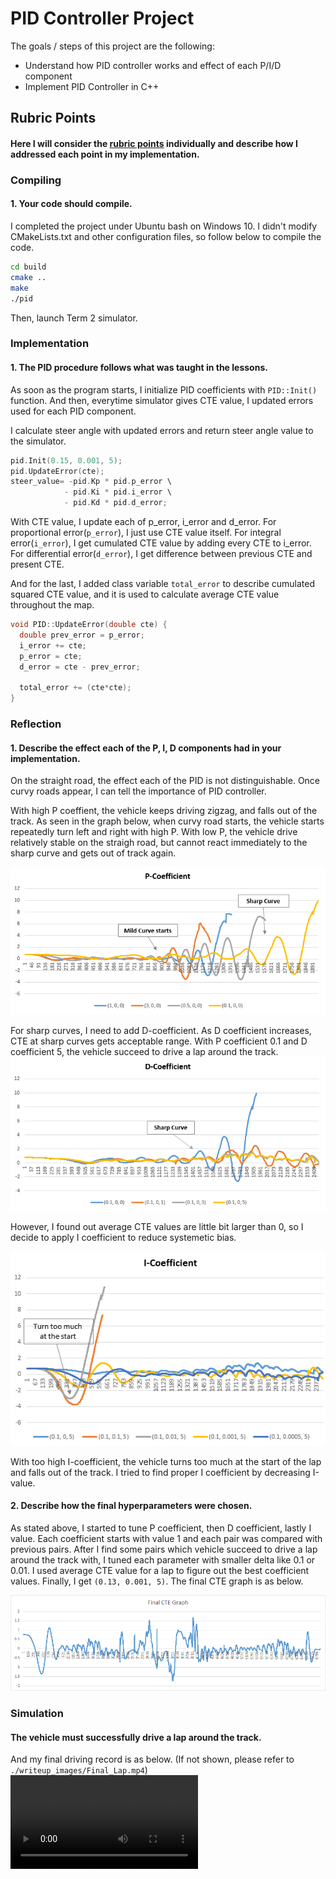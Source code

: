 # **PID Controller Project**

The goals / steps of this project are the following:
* Understand how PID controller works and effect of each P/I/D component
* Implement PID Controller in C++


[//]: # (Image References)

[image1]: ./writeup_images/P_coefficient.png "P"
[image2]: ./writeup_images/D_coefficient.png "D"
[image3]: ./writeup_images/I_coefficient.png "I"
[image4]: ./writeup_images/final.png "Final"
[video1]: ./writeup_images/Final_Lap.mp4 "Video"



## Rubric Points
#### Here I will consider the [rubric points](https://review.udacity.com/#!/rubrics/824/view) individually and describe how I addressed each point in my implementation.  


### Compiling
#### 1. Your code should compile.
I completed the project under Ubuntu bash on Windows 10. I didn't modify CMakeLists.txt and other configuration files, so follow below to compile the code.  

~~~sh
cd build
cmake ..
make
./pid
~~~

Then, launch Term 2 simulator.

### Implementation
#### 1. The PID procedure follows what was taught in the lessons.

As soon as the program starts, I initialize PID coefficients with `PID::Init()` function. And then, everytime simulator gives CTE value, I updated errors used for each PID component.   

I calculate steer angle with updated errors and return steer angle value to the simulator.

~~~cpp
pid.Init(0.15, 0.001, 5);
pid.UpdateError(cte);
steer_value= -pid.Kp * pid.p_error \
            - pid.Ki * pid.i_error \
            - pid.Kd * pid.d_error;
~~~

With CTE value, I update each of p_error, i_error and d_error. For proportional error(`p_error`), I just use CTE value itself. For integral error(`i_error`), I get cumulated CTE value by adding every CTE to i_error. For differential error(`d_error`), I get difference between previous CTE and present CTE.  

And for the last, I added class variable `total_error` to describe cumulated squared CTE value, and it is used to calculate average CTE value throughout the map.

~~~cpp
void PID::UpdateError(double cte) {
  double prev_error = p_error;
  i_error += cte;
  p_error = cte;
  d_error = cte - prev_error;

  total_error += (cte*cte);
} 
~~~


### Reflection
#### 1. Describe the effect each of the P, I, D components had in your implementation.  

On the straight road, the effect each of the PID is not distinguishable. Once curvy roads appear, I can tell the importance of PID controller.

With high P coeffient, the vehicle keeps driving zigzag, and falls out of the track. As seen in the graph below, when curvy road starts, the vehicle starts repeatedly turn left and right with high P. With low P, the vehicle drive relatively stable on the straigh road, but cannot react immediately to the sharp curve and gets out of track again.  

![image1]

For sharp curves, I need to add D-coefficient. As D coefficient increases, CTE at sharp curves gets acceptable range. With P coefficient 0.1 and D coefficient 5, the vehicle succeed to drive a lap around the track.  
![image2]  

However, I found out average CTE values are little bit larger than 0, so I decide to apply I coefficient to reduce systemetic bias.  

![image3]  

With too high I-coefficient, the vehicle turns too much at the start of the lap and falls out of the track. I tried to find proper I coefficient by decreasing I-value.   
  

#### 2. Describe how the final hyperparameters were chosen.

As stated above, I started to tune P coefficient, then D coefficient, lastly I value. Each coefficient starts with value 1 and each pair was compared with previous pairs. 
After I find some pairs which vehicle succeed to drive a lap around the track with, I tuned each parameter with smaller delta like 0.1 or 0.01. I used average CTE value for a lap to figure out the best coefficient values. Finally, I get `(0.13, 0.001, 5)`. The final CTE graph is as below.  

![image4]  

### Simulation
#### The vehicle must successfully drive a lap around the track.

And my final driving record is as below. (If not shown, please refer to `./writeup_images/Final_Lap.mp4`)  
![video1]  